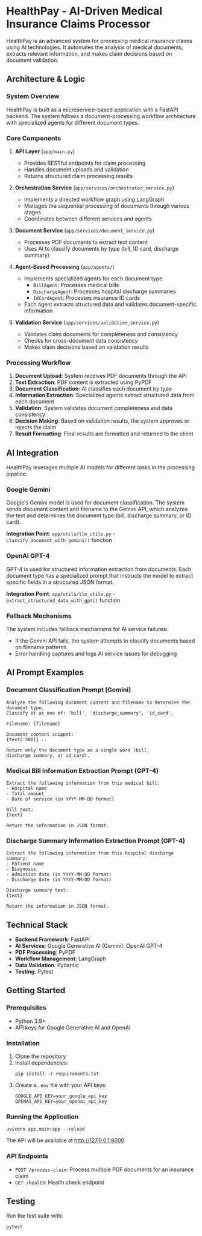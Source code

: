# HealthPay - AI-Driven Medical Insurance Claims Processor
 
HealthPay is an advanced system for processing medical insurance claims using AI technologies. It automates the analysis of medical documents, extracts relevant information, and makes claim decisions based on document validation.

## Architecture & Logic

### System Overview

HealthPay is built as a microservice-based application with a FastAPI backend. The system follows a document-processing workflow architecture with specialized agents for different document types.

### Core Components 

1. **API Layer** (`app/main.py`)
   - Provides RESTful endpoints for claim processing
   - Handles document uploads and validation
   - Returns structured claim processing results

2. **Orchestration Service** (`app/services/orchestrator_service.py`)
   - Implements a directed workflow graph using LangGraph
   - Manages the sequential processing of documents through various stages
   - Coordinates between different services and agents

3. **Document Service** (`app/services/document_service.py`)
   - Processes PDF documents to extract text content
   - Uses AI to classify documents by type (bill, ID card, discharge summary)

4. **Agent-Based Processing** (`app/agents/`)
   - Implements specialized agents for each document type:
     - `BillAgent`: Processes medical bills
     - `DischargeAgent`: Processes hospital discharge summaries
     - `IdCardAgent`: Processes insurance ID cards
   - Each agent extracts structured data and validates document-specific information

5. **Validation Service** (`app/services/validation_service.py`)
   - Validates claim documents for completeness and consistency
   - Checks for cross-document data consistency
   - Makes claim decisions based on validation results

### Processing Workflow

1. **Document Upload**: System receives PDF documents through the API
2. **Text Extraction**: PDF content is extracted using PyPDF
3. **Document Classification**: AI classifies each document by type
4. **Information Extraction**: Specialized agents extract structured data from each document
5. **Validation**: System validates document completeness and data consistency
6. **Decision Making**: Based on validation results, the system approves or rejects the claim
7. **Result Formatting**: Final results are formatted and returned to the client

## AI Integration

HealthPay leverages multiple AI models for different tasks in the processing pipeline:

### Google Gemini

Google's Gemini model is used for document classification. The system sends document content and filename to the Gemini API, which analyzes the text and determines the document type (bill, discharge summary, or ID card).

**Integration Point**: `app/utils/llm_utils.py` - `classify_document_with_gemini()` function

### OpenAI GPT-4

GPT-4 is used for structured information extraction from documents. Each document type has a specialized prompt that instructs the model to extract specific fields in a structured JSON format.

**Integration Point**: `app/utils/llm_utils.py` - `extract_structured_data_with_gpt()` function

### Fallback Mechanisms

The system includes fallback mechanisms for AI service failures:
- If the Gemini API fails, the system attempts to classify documents based on filename patterns
- Error handling captures and logs AI service issues for debugging

## AI Prompt Examples

### Document Classification Prompt (Gemini)

```
Analyze the following document content and filename to determine the document type.
Classify it as one of: 'bill', 'discharge_summary', 'id_card'.

Filename: {filename}

Document content snippet:
{text[:500]}...

Return only the document type as a single word (bill, discharge_summary, or id_card).
```

### Medical Bill Information Extraction Prompt (GPT-4)

```
Extract the following information from this medical bill:
- Hospital name
- Total amount
- Date of service (in YYYY-MM-DD format)

Bill text:
{text}

Return the information in JSON format.
```

### Discharge Summary Information Extraction Prompt (GPT-4)

```
Extract the following information from this hospital discharge summary:
- Patient name
- Diagnosis
- Admission date (in YYYY-MM-DD format)
- Discharge date (in YYYY-MM-DD format)

Discharge summary text:
{text}

Return the information in JSON format.
```

## Technical Stack

- **Backend Framework**: FastAPI
- **AI Services**: Google Generative AI (Gemini), OpenAI GPT-4
- **PDF Processing**: PyPDF
- **Workflow Management**: LangGraph
- **Data Validation**: Pydantic
- **Testing**: Pytest

## Getting Started

### Prerequisites

- Python 3.9+
- API keys for Google Generative AI and OpenAI

### Installation

1. Clone the repository
2. Install dependencies:
   ```
   pip install -r requirements.txt
   ```
3. Create a `.env` file with your API keys:
   ```
   GOOGLE_API_KEY=your_google_api_key
   OPENAI_API_KEY=your_openai_api_key
   ```

### Running the Application

```
uvicorn app.main:app --reload
```

The API will be available at http://127.0.0.1:8000

### API Endpoints

- `POST /process-claim`: Process multiple PDF documents for an insurance claim
- `GET /health`: Health check endpoint

## Testing

Run the test suite with:

```
pytest
```
